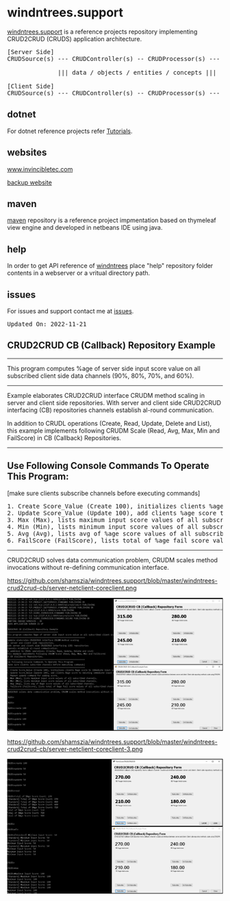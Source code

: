 <h1>windntrees.support</h1>
<p><a href="#">windntrees.support</a> is a reference projects repository implementing CRUD2CRUD (CRUDS) application architecture.</p>

<pre>
[Server Side]
CRUDSource(s) --- CRUDController(s) -- CRUDProcessor(s) --- CRUDService(s)

              ||| data / objects / entities / concepts ||| 

[Client Side]
CRUDSource(s) --- CRUDController(s) -- CRUDProcessor(s) --- CRUDConsumer(s)
</pre>

<h2>dotnet</h2>
<p>For dotnet reference projects refer <a href="http://invincibletec.com/tutorial/index/windntrees">Tutorials</a>.</p>

<h2>websites</h2>
<p><a href="http://www.invincibletec.com" title="www.invincibletec.com">www.invincibletec.com</a></p>
<p><a href="http://16.170.242.60:8000" title="backup website">backup website</a></p>

<h2>maven</h2>
<p><a href="#">maven</a> repository is a reference project impmentation based on thymeleaf view engine and developed in netbeans IDE using java.</p>

<h2>help</h2>
<p>In order to get API reference of <a href="https://github.com/shamszia/windntrees">windntrees</a> place "help" repository folder contents in a webserver or a vritual directory path.</p>

<h2>issues</h2>
<p>For issues and support contact me at <a href="https://github.com/shamszia/windntrees.support/issues">issues<a>.</p>

<pre>Updated On: 2022-11-21</pre>
<h2>CRUD2CRUD CB (Callback) Repository Example</h2>
<hr/>
<p>This program computes %age of server side input score value on all subscribed client side data channels (90%, 80%, 70%, and 60%).</p>
<hr/>
<p>Example elaborates CRUD2CRUD interface CRUDM method scaling in server and client side repositories.
With server and client side CRUD2CRUD interfacing (CB) repositories channels establish al-round communication.</p>
<p>In addition to CRUDL operations (Create, Read, Update, Delete and List), this example implements following CRUDM Scale (Read, Avg, Max, Min and FailScore) in CB (Callback) Repositories.</p>
<hr/>
<h2>Use Following Console Commands To Operate This Program:</h2>
<p>[make sure clients subscribe channels before executing commands]</p>
<pre>
1. Create Score_Value (Create 100), initializes clients %age score to immediate input value.
2. Update Score_Value (Update 100), add clients %age score to existing immediate input value. Repeat this step for adding score. Repeat update command for adding score.
3. Max (Max), lists maximum input score values of all subscribed channels.
4. Min (Min), lists minimum input score values of all subscribed channels.
5. Avg (Avg), lists avg of %age score values of all subscribed channels.
6. FailScore (FailScore), lists total of %age fail score values of all subscribed channels.
</pre>
<hr/>
<p>CRUD2CRUD solves data communication problem, CRUDM scales method invocations without re-defining communication interface.</p>
  
https://github.com/shamszia/windntrees.support/blob/master/windntrees-crud2crud-cb/server-netclient-coreclient.png
<div><img title="" src="https://github.com/shamszia/windntrees.support/blob/master/windntrees-crud2crud-cb/server-netclient-coreclient.png" /></div>

https://github.com/shamszia/windntrees.support/blob/master/windntrees-crud2crud-cb/server-netclient-coreclient-3.png
<div><img title="" src="https://github.com/shamszia/windntrees.support/blob/master/windntrees-crud2crud-cb/server-netclient-coreclient-3.png" /></div>
